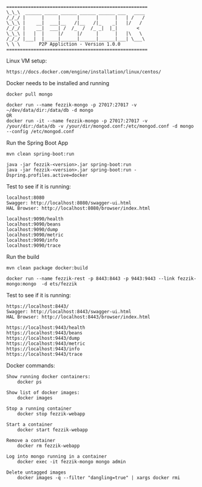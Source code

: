     ====================================================
    \_\_\  ______ _____ ______ ______ ______ ___   ____
    /_/_/ |      |     |      |      |      |   | /   /
    \_\_\ |    __|  ___|__   /|__   /|_    _|   |/   /
    /_/_/ |    __|  ___| /  /_  /  /_ _|  |_|       <
    \_\_\ |   |  |     |/     |/     |      |   |\   \
    /_/_/ |___|  |_____|______|______|______|___| \___\
    \ \ \       P2P Appliction - Version 1.0.0
    ====================================================

Linux VM setup:

    https://docs.docker.com/engine/installation/linux/centos/

Docker needs to be installed and running

    docker pull mongo

    docker run --name fezzik-mongo -p 27017:27017 -v ~/dev/data/dir:/data/db -d mongo
    OR
    docker run -it --name fezzik-mongo -p 27017:27017 -v /your/dir:/data/db -v /your/dir/mongod.conf:/etc/mongod.conf -d mongo --config /etc/mongod.conf

Run the Spring Boot App

    mvn clean spring-boot:run
    
    java -jar fezzik-<version>.jar spring-boot:run 
    java -jar fezzik-<version>.jar spring-boot:run -Dspring.profiles.active=docker

Test to see if it is running:

    localhost:8080
    Swagger: http://localhost:8080/swagger-ui.html
    HAL Browser: http://localhost:8080/browser/index.html
    
    localhost:9090/health
    localhost:9090/beans
    localhost:9090/dump
    localhost:9090/metric
    localhost:9090/info
    localhost:9090/trace

Run the build

    mvn clean package docker:build

    docker run --name fezzik-rest -p 8443:8443 -p 9443:9443 --link fezzik-mongo:mongo  -d ets/fezzik

Test to see if it is running:

    https://localhost:8443/
    Swagger: http://localhost:8443/swagger-ui.html
    HAL Browser: http://localhost:8443/browser/index.html
    
    https://localhost:9443/health
    https://localhost:9443/beans
    https://localhost:9443/dump
    https://localhost:9443/metric
    https://localhost:9443/info
    https://localhost:9443/trace

Docker commands:

    Show running docker containers:
        docker ps

    Show list of docker images:
        docker images

    Stop a running container
        docker stop fezzik-webapp

    Start a container
        docker start fezzik-webapp

    Remove a container
        docker rm fezzik-webapp

    Log into mongo running in a container
        docker exec -it fezzik-mongo mongo admin

    Delete untagged images
        docker images -q --filter "dangling=true" | xargs docker rmi